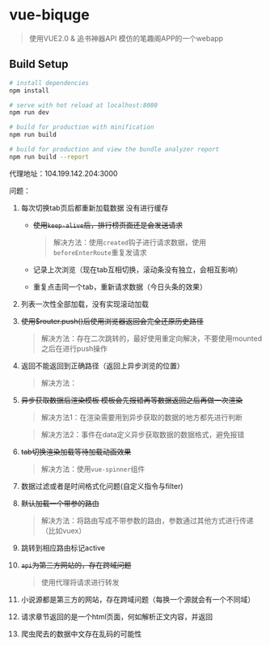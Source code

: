 # vue-biquge

> 使用VUE2.0 & 追书神器API 模仿的笔趣阁APP的一个webapp

## Build Setup

``` bash
# install dependencies
npm install

# serve with hot reload at localhost:8080
npm run dev

# build for production with minification
npm run build

# build for production and view the bundle analyzer report
npm run build --report

```

代理地址：104.199.142.204:3000

问题：

1. 每次切换tab页后都重新加载数据 没有进行缓存
    - ~~使用`keep-alive`后，排行榜页面还是会发送请求~~

        > 解决方法：使用`created`钩子进行请求数据，使用`beforeEnterRoute`重复发请求
    
    - 记录上次浏览（现在tab互相切换，滚动条没有独立，会相互影响）

    - 重复点击同一个tab，重新请求数据（今日头条的效果）
3. 列表一次性全部加载，没有实现滚动加载
4. ~~使用$router.push()后使用浏览器返回会完全还原历史路径~~
    > 解决方法：存在二次跳转的，最好使用重定向解决，不要使用mounted之后在进行push操作
5. 返回不能返回到正确路径（返回上异步浏览的位置）
    > 解决方法：
6. ~~异步获取数据后渲染模板 模板会先报错再等数据返回之后再做一次渲染~~
    > 解决方法1：在渲染需要用到异步获取的数据的地方都先进行判断

    > 解决方法2：事件在data定义异步获取数据的数据格式，避免报错
6. ~~tab切换渲染加载等待加载动画效果~~
    > 解决方法：使用`vue-spinner`组件
7. 数据过滤或者是时间格式化问题(自定义指令与filter)
8. ~~默认加载一个带参的路由~~
    > 解决方法：将路由写成不带参数的路由，参数通过其他方式进行传递（比如vuex）
9. 跳转到相应路由标记active
10. ~~`api`为第三方网站的，存在跨域问题~~
    > 使用代理将请求进行转发
11. 小说源都是第三方的网站，存在跨域问题（每换一个源就会有一个不同域）
12. 请求章节返回的是一个html页面，何如解析正文内容，并返回
13. 爬虫爬去的数据中文存在乱码的可能性

